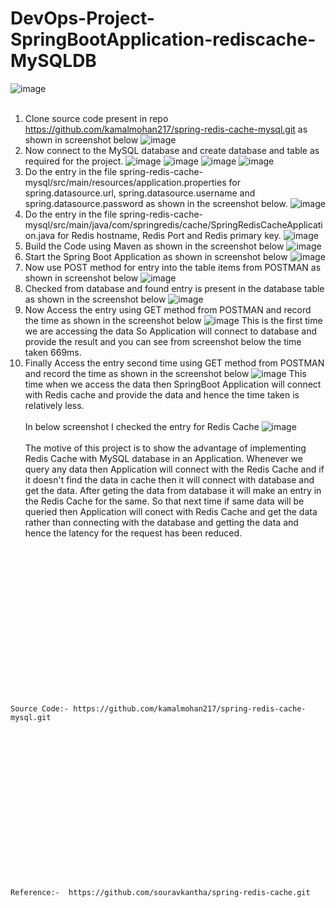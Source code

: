 # DevOps-Project-SpringBootApplication-rediscache-MySQLDB
![image](https://github.com/kamalmohan217/DevOps-Project-SpringBootApplication-rediscache-MySQLDB/assets/128888356/3e69b205-a5e1-48e0-a7bb-ddea919ade07)
<br><br/>
1. Clone source code present in repo https://github.com/kamalmohan217/spring-redis-cache-mysql.git as shown in screenshot below
![image](https://github.com/kamalmohan217/DevOps-Project-SpringBootApplication-rediscache-MySQLDB/assets/128888356/b61942f3-21e5-488d-affb-51655cec8583)
2. Now connect to the MySQL database and create database and table as required for the project.
![image](https://github.com/kamalmohan217/DevOps-Project-SpringBootApplication-rediscache-MySQLDB/assets/128888356/fbdff5bc-3b7e-4387-bbf9-fe0f4065064b)
![image](https://github.com/kamalmohan217/DevOps-Project-SpringBootApplication-rediscache-MySQLDB/assets/128888356/340b5dcb-91e8-4f77-b128-ac6646704918)
![image](https://github.com/kamalmohan217/DevOps-Project-SpringBootApplication-rediscache-MySQLDB/assets/128888356/533263d8-e51e-4b98-9a90-181c6d5b4bc2)
![image](https://github.com/kamalmohan217/DevOps-Project-SpringBootApplication-rediscache-MySQLDB/assets/128888356/5ca41da0-2cac-4044-94d8-3392be2c43cc)
3. Do the entry in the file spring-redis-cache-mysql/src/main/resources/application.properties for spring.datasource.url, spring.datasource.username and spring.datasource.password as shown in the screenshot below.
![image](https://github.com/kamalmohan217/DevOps-Project-SpringBootApplication-rediscache-MySQLDB/assets/128888356/d6af64b1-850c-4c7c-8e20-6fbf4129e170)
4. Do the entry in the file spring-redis-cache-mysql/src/main/java/com/springredis/cache/SpringRedisCacheApplication.java for Redis hostname, Redis Port and Redis primary key.
![image](https://github.com/kamalmohan217/DevOps-Project-SpringBootApplication-rediscache-MySQLDB/assets/128888356/a3ff0fc7-b1ad-4209-be43-9f328995d606)
5. Build the Code using Maven as shown in the screenshot below
![image](https://github.com/kamalmohan217/DevOps-Project-SpringBootApplication-rediscache-MySQLDB/assets/128888356/daf8c7b6-c42c-4996-9a6c-6fda029ac179)
6. Start the Spring Boot Application as shown in screenshot below
![image](https://github.com/kamalmohan217/DevOps-Project-SpringBootApplication-rediscache-MySQLDB/assets/128888356/4e28760a-073c-4c48-b6a0-faddc6824632)
7. Now use POST method for entry into the table items from POSTMAN as shown in screenshot below
![image](https://github.com/kamalmohan217/DevOps-Project-SpringBootApplication-rediscache-MySQLDB/assets/128888356/96ae74c7-4819-44c4-ad8b-e4855bc5d58b)
8. Checked from database and found entry is present in the database table as shown in the screenshot below
![image](https://github.com/kamalmohan217/DevOps-Project-SpringBootApplication-rediscache-MySQLDB/assets/128888356/b90da209-955a-46ab-93ac-7735bc5d1b4c)
9. Now Access the entry using GET method from POSTMAN and record the time as shown in the screenshot below
![image](https://github.com/kamalmohan217/DevOps-Project-SpringBootApplication-rediscache-MySQLDB/assets/128888356/25eed2b0-054b-434e-af7e-65570228b0ab)
This is the first time we are accessing the data So Application will connect to database and provide the result and you can see from screenshot below the time taken 669ms.
10. Finally Access the entry second time using GET method from POSTMAN and record the time as shown in the screenshot below 
![image](https://github.com/kamalmohan217/DevOps-Project-SpringBootApplication-rediscache-MySQLDB/assets/128888356/490f1926-6eb0-45d3-a16c-1dd591136eba)
This time when we access the data then SpringBoot Application will connect with Redis cache and provide the data and hence the time taken is relatively less.
<br><br/>
In below screenshot I checked the entry for Redis Cache
![image](https://github.com/kamalmohan217/DevOps-Project-SpringBootApplication-rediscache-MySQLDB/assets/128888356/cd027cfa-1ce9-4fb4-8ddd-ad52cfb1318e)
<br><br/>
The motive of this project is to show the advantage of implementing Redis Cache with MySQL database in an Application. Whenever we query any data then Application will connect with the Redis Cache and if it doesn't find the data in cache then it will connect with database and get the data. After geting the data from database it will make an entry in the Redis Cache for the same. So that next time if same data will be queried then Application will conect with Redis Cache and get the data rather than connecting with the database and getting the data and hence the latency for the request has been reduced.

<br><br/>
<br><br/>
<br><br/>
<br><br/>
<br><br/>
<br><br/>
<br><br/>
```
Source Code:- https://github.com/kamalmohan217/spring-redis-cache-mysql.git
```
<br><br/>
<br><br/>
<br><br/>
<br><br/>
<br><br/>
<br><br/>
<br><br/>
```
Reference:-  https://github.com/souravkantha/spring-redis-cache.git
```
